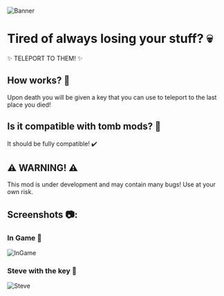 ![Banner](https://imgur.com/8OZPuwE.png)

# Tired of always losing your stuff? :skull:
:sparkles: TELEPORT TO THEM! :sparkles:

## How works? :key:
Upon death you will be given a key that you can use to teleport to the last place you died!

## Is it compatible with tomb mods? :hammer:
It should be fully compatible! :heavy_check_mark:

## :warning: WARNING! :warning:
This mod is under development and may contain many bugs!
Use at your own risk.

## Screenshots :camera::
### In Game :key:
![InGame](https://imgur.com/Y3r2oKG.png)

### Steve with the key :eyes:
![Steve](https://imgur.com/rrLpKm7.png)
